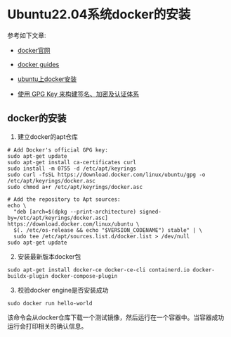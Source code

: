 # Ubuntu22.04系统docker的安装

参考如下文章:

- [docker官网](https://www.docker.com/)

- [docker guides](https://docs.docker.com/desktop/)

- [ubuntu上docker安装](https://docs.docker.com/engine/install/ubuntu/)

- [使用 GPG Key 来构建签名、加密及认证体系](https://zhuanlan.zhihu.com/p/481900853?utm_id=0)


## docker的安装

1) 建立docker的apt仓库

```
# Add Docker's official GPG key:
sudo apt-get update
sudo apt-get install ca-certificates curl
sudo install -m 0755 -d /etc/apt/keyrings
sudo curl -fsSL https://download.docker.com/linux/ubuntu/gpg -o /etc/apt/keyrings/docker.asc
sudo chmod a+r /etc/apt/keyrings/docker.asc

# Add the repository to Apt sources:
echo \
  "deb [arch=$(dpkg --print-architecture) signed-by=/etc/apt/keyrings/docker.asc] https://download.docker.com/linux/ubuntu \
  $(. /etc/os-release && echo "$VERSION_CODENAME") stable" | \
  sudo tee /etc/apt/sources.list.d/docker.list > /dev/null
sudo apt-get update
```

2) 安装最新版本docker包

```
sudo apt-get install docker-ce docker-ce-cli containerd.io docker-buildx-plugin docker-compose-plugin
```

3) 校验docker engine是否安装成功

```
sudo docker run hello-world
```

该命令会从docker仓库下载一个测试镜像，然后运行在一个容器中。当容器成功运行会打印相关的确认信息。